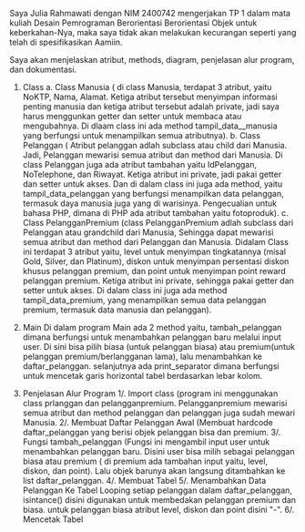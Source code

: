 Saya Julia Rahmawati dengan NIM 2400742 mengerjakan TP 1 dalam mata kuliah Desain Pemrograman Berorientasi Berorientasi Objek untuk keberkahan-Nya, maka saya tidak akan melakukan kecurangan seperti yang telah di spesifikasikan Aamiin.

Saya akan menjelaskan atribut, methods, diagram, penjelasan alur program, dan dokumentasi.

1. Class
a. Class Manusia ( di class Manusia, terdapat 3 atribut, yaitu NoKTP, Nama, Alamat. Ketiga atribut tersebut menyimpan informasi penting manusia dan ketiga atribut tersebut adalah private, jadi saya harus menggunkan getter dan setter untuk membaca atau mengubahnya. Di dlaam class ini ada method tampil_data__manusia yang berfungsi untuk menampilkan semua atributnya).
b. Class Pelanggan ( Atribut pelanggan adlah subclass atau child dari Manusia. Jadi, Pelanggan mewarisi semua atribut dan method dari Manusia. Di class Pelanggan juga ada atribut tambahan yaitu IdPelanggan, NoTelephone, dan Riwayat. Ketiga atribut ini private, jadi pakai getter dan setter untuk akses. Dan di dalam class ini juga ada method, yaitu tampil_data_pelanggan yang berfungsi menampilkan data pelanggan, termasuk daya manusia juga yang di warisinya. Pengecualian untuk bahasa PHP, dimana di PHP ada atribut tambahan yaitu fotoproduk). 
c. Class PelangganPremium (class PelangganPremium adlah subclass dari Pelanggan atau grandchild dari Manusia, Sehingga dapat mewarisi semua atribut dan method dari Pelanggan dan Manusia. Didalam Class ini terdapat 3 atribut yaitu, level untuk menyimpan tingkatannya (misal Gold, Silver, dan Platinum), diskon untuk menyimpan persentasi diskon khusus pelanggan premium, dan point untuk menyimpan point reward pelanggan premium. Ketiga atribut ini private, sehingga pakai getter dan setter untuk akses. Di dalam class ini juga ada method tampil_data_premium, yang menampilkan semua data pelanggan premium, termasuk data manusia dan pelanggan).

2. Main
Di dalam program Main ada 2 method yaitu, tambah_pelanggan dimana berfungsi untuk menambahkan pelanggan baru melalui input user. Di sini bisa pilih biasa (untuk pelanggan biasa) atau premium(untuk pelanggan premium/berlangganan lama), lalu menambahkan ke daftar_pelanggan. selanjutnya ada print_separator dimana berfungsi untuk mencetak garis horizontal tabel berdasarkan lebar kolom.

3. Penjelasan Alur Program
1/. Import class (program ini menggunakan class prlanggan dan pelangganpremium. Pelangganpremium mewarisi semua atribut dan method pelanggan dan pelanggan juga sudah mewari Manusia.
2/. Membuat Daftar Pelanggan Awal (Membuat hardcode daftar_pelanggan yang berisi objek pelanggan bisa dan premium. 
3/. Fungsi tambah_pelanggan (Fungsi ini mengambil input user untuk menambahkan pelanggan baru. Disini user bisa milih sebagai pelanggan biasa atau premium ( di premium ada tambahan input yaitu, level, diskon, dan point). Lalu objek barunya akan langsung ditambahkan ke list daftar_pelanggan.
4/. Membuat Tabel 
5/. Menambahkan Data Pelanggan Ke Tabel
Looping setiap pelanggan dalam daftar_pelanggan, isintance() disini digunakan untuk membedakan pelanggan premium dan biasa. untuk pelanggan biasa atribut level, diskon dan point disini "-". 
6/. Mencetak Tabel
